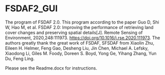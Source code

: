 # FSDAF2_GUI
The program of FSDAF 2.0.
This program according to the paper Guo D, Shi W, Hao M, et al. FSDAF 2.0: Improving the performance of retrieving land cover changes and preserving spatial details[J]. Remote Sensing of Environment, 2020,248:111973. https://doi.org/10.1016/j.rse.2020.111973. 
The authors greatly thank the great work of FSDAF, SFSDAF from Xiaolin Zhu, Eileen H. Helmer, Feng Gao, Desheng Liu, Jin Chen, Michael A. Lefsky, Xiaodong Li, Giles M. Foody, Doreen S. Boyd, Yong Ge, Yihang Zhang, Yun Du, Feng Ling.

Please see the Readme.docx for instructions.
